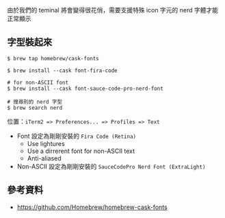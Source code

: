 由於我們的 teminal 將會變得很花俏，需要支援特殊 icon 字元的 nerd 字體才能正常顯示

## 字型裝起來

```shell
$ brew tap homebrew/cask-fonts

$ brew install --cask font-fira-code

# for non-ASCII font
$ brew install --cask font-sauce-code-pro-nerd-font

# 搜尋別的 nerd 字型
$ brew search nerd
```

位置：`iTerm2 => Preferences... => Profiles => Text`

- Font 設定為剛剛安裝的 `Fira Code (Retina)`
	- Use lightures
	- Use a dirrerent font for non-ASCII text
	- Anti-aliased
- Non-ASCII 設定為剛剛安裝的 `SauceCodePro Nerd Font (ExtraLight)`


## 參考資料

- https://github.com/Homebrew/homebrew-cask-fonts
